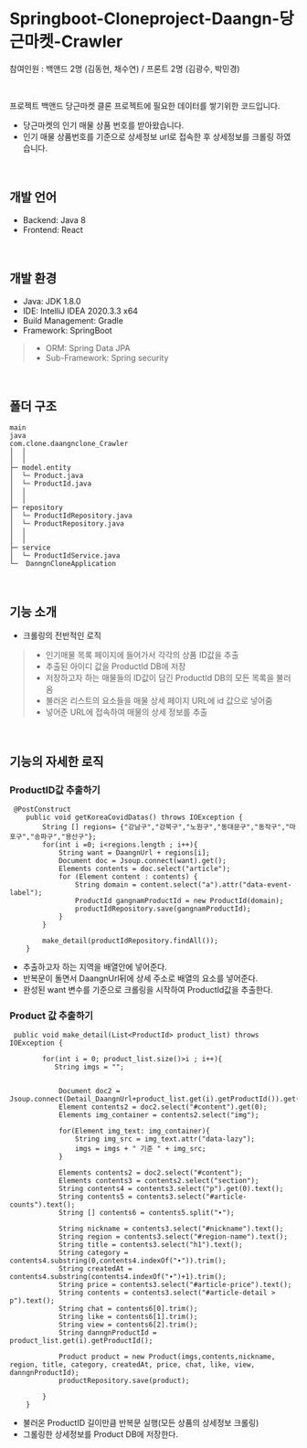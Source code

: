 Springboot-Cloneproject-Daangn-당근마켓-Crawler
=====================

참여인원 : 백앤드 2명 (김동현, 채수연) / 프론트 2명 (김광수, 박민경)  


</br>

프로젝트 백앤드 당근마켓 클론 프로젝트에 필요한 데이터를 쌓기위한 코드입니다.
- 당근마켓의 인기 매물 상품 번호를 받아왔습니다.  
- 인기 매물 상품번호를 기준으로 상세정보 url로 접속한 후 상세정보를 크롤링 하였습니다.

</br>

개발 언어
---------
- Backend: Java 8
- Frontend: React


</br>

개발 환경
---------
- Java: JDK 1.8.0  
- IDE: IntelliJ IDEA 2020.3.3 x64  
- Build Management: Gradle  
- Framework: SpringBoot  
> - ORM: Spring Data JPA  
> - Sub-Framework: Spring security  


</br>

폴더 구조
---------
```
main
java
com.clone.daangnclone_Crawler
│  │  
│  │  
├─ model.entity
│  └─ Product.java
│  └─ ProductId.java
│  │
│  │  
├─ repository
│  └─ ProductIdRepository.java
│  └─ ProductRepository.java
│  │
│  │  
├─ service
│  └─ ProductIdService.java
└─  DanngnCloneApplication
```


</br>

기능 소개
---------
- 크롤링의 전반적인 로직

>- 인기매물 목록 페이지에 들어가서 각각의 상품 ID값을 추출
>- 추출된 아이디 값을 ProductId DB에 저장
>- 저장하고자 하는 매물들의 ID값이 담긴 ProductId DB의 모든 목록을 불러옴
>- 불러온 리스트의 요소들을 매물 상세 페이지 URL에 id 값으로 넣어줌
>- 넣어준 URL에 접속하여 매물의 상세 정보를 추출


</br>

기능의 자세한 로직
---------
### ProductID값 추출하기
```
 @PostConstruct
    public void getKoreaCovidDatas() throws IOException {
        String [] regions= {"강남구","강북구","노원구","동대문구","동작구","마포구","송파구","용산구"};
        for(int i =0; i<regions.length ; i++){
            String want = DaangnUrl + regions[i];
            Document doc = Jsoup.connect(want).get();
            Elements contents = doc.select("article");
            for (Element content : contents) {
                String domain = content.select("a").attr("data-event-label");
                ProductId gangnamProductId = new ProductId(domain);
                productIdRepository.save(gangnamProductId);
            }
        }

        make_detail(productIdRepository.findAll());
    }
```

- 추출하고자 하는 지역을 배열안에 넣어준다.
- 반복문이 돌면서 DaangnUrl뒤에 상세 주소로 배열의 요소를 넣어준다.
- 완성된 want 변수를 기준으로 크롤링을 시작하여 ProductId값을 추출한다.

### Product 값 추출하기
```
 public void make_detail(List<ProductId> product_list) throws IOException {

        for(int i = 0; product_list.size()>i ; i++){
           String imgs = "";


            Document doc2 = Jsoup.connect(Detail_DaangnUrl+product_list.get(i).getProductId()).get();
            Element contents2 = doc2.select("#content").get(0);
            Elements img_container = contents2.select("img");

            for(Element img_text: img_container){
                String img_src = img_text.attr("data-lazy");
                imgs = imgs + " 기준 " + img_src;
            }

            Elements contents2 = doc2.select("#content");
            Elements contents3 = contents2.select("section");
            String contents4 = contents3.select("p").get(0).text();
            String contents5 = contents3.select("#article-counts").text();
            String [] contents6 = contents5.split("∙");

            String nickname = contents3.select("#nickname").text();
            String region = contents3.select("#region-name").text();
            String title = contents3.select("h1").text();
            String category = contents4.substring(0,contents4.indexOf("∙")).trim();
            String createdAt = contents4.substring(contents4.indexOf("∙")+1).trim();
            String price = contents3.select("#article-price").text();
            String contents = contents3.select("#article-detail > p").text();
            String chat = contents6[0].trim();
            String like = contents6[1].trim();
            String view = contents6[2].trim();
            String danngnProductId = product_list.get(i).getProductId();

            Product product = new Product(imgs,contents,nickname, region, title, category, createdAt, price, chat, like, view, danngnProductId);
            productRepository.save(product);

        }
    }
```

- 불러온 ProductID 길이만큼 반복문 실행(모든 상품의 상세정보 크롤링)
- 그롤링한 상세정보를 Product DB에 저장한다.

